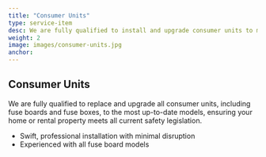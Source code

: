 ```yaml
---
title: "Consumer Units"
type: service-item
desc: We are fully qualified to install and upgrade consumer units to meet modern standards.
weight: 2
image: images/consumer-units.jpg
anchor:
---
```


## Consumer Units
We are fully qualified to replace and upgrade all consumer units, including fuse boards and fuse boxes, to the most up-to-date models, ensuring your home or rental property meets all current safety legislation.

* Swift, professional installation with minimal disruption
* Experienced with all fuse board models 

